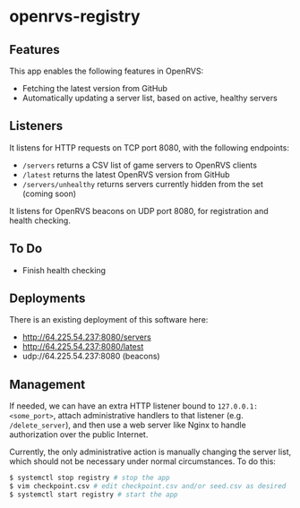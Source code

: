 # openrvs-registry

## Features

This app enables the following features in OpenRVS:

- Fetching the latest version from GitHub
- Automatically updating a server list, based on active, healthy servers

## Listeners

It listens for HTTP requests on TCP port 8080, with the following endpoints:
- `/servers` returns a CSV list of game servers to OpenRVS clients
- `/latest` returns the latest OpenRVS version from GitHub
- `/servers/unhealthy` returns servers currently hidden from the set (coming soon)

It listens for OpenRVS beacons on UDP port 8080, for registration and health checking.

## To Do

- Finish health checking

## Deployments

There is an existing deployment of this software here:

- http://64.225.54.237:8080/servers
- http://64.225.54.237:8080/latest
- udp://64.225.54.237:8080 (beacons)

## Management

If needed, we can have an extra HTTP listener bound to `127.0.0.1:<some_port>`,
attach administrative handlers to that listener (e.g. `/delete_server`), and
then use a web server like Nginx to handle authorization over the public
Internet.

Currently, the only administrative action is manually changing the server list,
which should not be necessary under normal circumstances. To do this:

```bash
$ systemctl stop registry # stop the app
$ vim checkpoint.csv # edit checkpoint.csv and/or seed.csv as desired
$ systemctl start registry # start the app
```